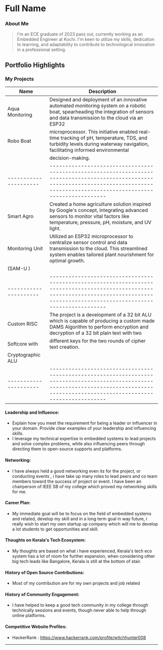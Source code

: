 # Full Name 

### About Me

> I'm an ECE graduate of 2023 pass out, currently working as an Embedded Engineer at Kochi. I'm keen to utilize my skills, dedication to learning, and adaptability to contribute to technological innovation in a professional setting. 


## Portfolio Highlights

### My Projects

| Name                | Description                                                                                                                                                                           |
|---------------------|---------------------------------------------------------------------------------------------------------------------------------------------------------------------------------------|
| Aqua Monitoring     | Designed and deployment of an innovative automated monitoring system on a robotic boat, spearheading the integration of sensors and data transmission to the cloud via an ESP32       |
| Robo Boat           | microprocessor.   This initiative enabled real-time tracking of pH, temperature, TDS, and turbidity levels during waterway navigation, facilitating informed environmental            |
|                     | decision-making.                                                                                                                                                                      |
|---------------------|---------------------------------------------------------------------------------------------------------------------------------------------------------------------------------------|
| Smart Agro          | Created a home agriculture solution inspired by Google's concept, integrating advanced sensors to monitor vital factors like temperature, pressure, pH, moisture, and UV light.       |
| Monitoring Unit     | Utilized an ESP32 microprocessor to centralize sensor control and data transmission to the cloud. This streamlined system enables tailored plant nourishment for optimal growth.      |
| (SAM-U )            |                                                                                                                                                                                       |
|---------------------|---------------------------------------------------------------------------------------------------------------------------------------------------------------------------------------|
| Custom RISC         | The project is a development of a 32 bit ALU which is capable of producing a custom made DAMS Algorithm to perform encryption and decryption of a 32 bit plain text with two          |
| Softcore with       | different keys for the two rounds of cipher text creation.                                                                                                                            |
| Cryptographic ALU   |                                                                                                                                                                                       |
|---------------------|---------------------------------------------------------------------------------------------------------------------------------------------------------------------------------------|

#### Leadership and Influence:

- Explain how you meet the requirement for being a leader or influencer in your domain. Provide clear examples of your leadership and influencing skills.
- I leverage my technical expertise in embedded systems to lead projects and solve complex problems, while also influencing peers through directing them to open-source supports and platforms. 

#### Networking:

- I have always held a good networking even its for the project, or conducting events , i have take up many roles to lead peers and co team members toward the success of project or event. I have been an chairperson of IEEE SB of my college which proved my networking skills for me.
  
#### Career Plan:

- My immediate goal will be to focus on the field of embedded systems and related, develop my skill and in a long term goal in way future, i really wish to start my own startup up company which will me to develop a lot students to get opportunities and skill. 

#### Thoughts on Kerala's Tech Ecosystem:

- My thoughts are based on what i have experienced, Kerala's tech eco system has a lot of room for further expansion, when considering other big tech leads like Bangalore, Kerala is still at the bottom of stair.

#### History of Open Source Contributions:

- Most of my contribution are for my own projects and job related

#### History of Community Engagement:

-  I have helped to keep a good tech community in my college through technically sessions and events, though never able to help through online platforms.

#### Competitive Website Profiles:

- HackerRank : https://www.hackerrank.com/profile/witchhunter008

---
